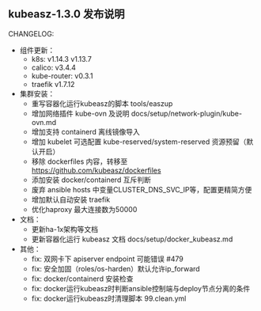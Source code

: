 ## kubeasz-1.3.0 发布说明

CHANGELOG:
- 组件更新：
  - k8s: v1.14.3 v1.13.7
  - calico: v3.4.4
  - kube-router: v0.3.1
  - traefik v1.7.12
- 集群安装：
  - 重写容器化运行kubeasz的脚本 tools/easzup
  - 增加网络插件 kube-ovn 及说明 docs/setup/network-plugin/kube-ovn.md 
  - 增加支持 containerd 离线镜像导入
  - 增加 kubelet 可选配置 kube-reserved/system-reserved 资源预留（默认开启）
  - 移除 dockerfiles 内容，转移至 https://github.com/kubeasz/dockerfiles
  - 添加安装 docker/containerd 互斥判断
  - 废弃 ansible hosts 中变量CLUSTER_DNS_SVC_IP等，配置更精简方便
  - 增加默认自动安装 traefik
  - 优化haproxy 最大连接数为50000
- 文档：
  - 更新ha-1x架构等文档
  - 更新容器化运行 kubeasz 文档 docs/setup/docker_kubeasz.md
- 其他：
  - fix: 双网卡下 apiserver endpoint 可能错误 #479
  - fix: 安全加固（roles/os-harden）默认允许ip_forward
  - fix: docker/containerd 安装检查 
  - fix: docker运行kubeasz时判断ansible控制端与deploy节点分离的条件
  - fix: docker运行kubeasz时清理脚本 99.clean.yml
